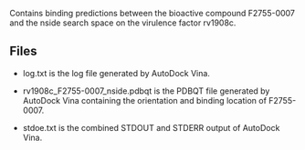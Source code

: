 Contains binding predictions between the bioactive compound F2755-0007 and the nside search space on the virulence factor rv1908c.

## Files

- log.txt is the log file generated by AutoDock Vina.

- rv1908c_F2755-0007_nside.pdbqt is the PDBQT file generated by AutoDock Vina containing the orientation and binding location of F2755-0007.

- stdoe.txt is the combined STDOUT and STDERR output of AutoDock Vina.

